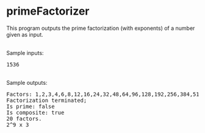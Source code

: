 # primeFactorizer

This program outputs the prime factorization (with exponents) of a number given as input.

<br>
Sample inputs:
<pre>
1536
</pre>

<br>
Sample outputs:
<pre>
Factors: 1,2,3,4,6,8,12,16,24,32,48,64,96,128,192,256,384,512,768,1536
Factorization terminated;
Is prime: false
Is composite: true
20 factors.
2^9 x 3
</pre>
